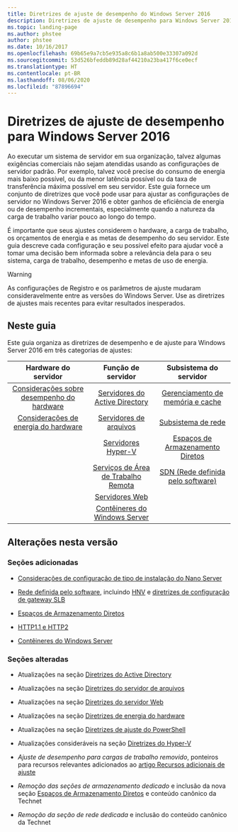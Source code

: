 ```yaml
---
title: Diretrizes de ajuste de desempenho do Windows Server 2016
description: Diretrizes de ajuste de desempenho para Windows Server 2016
ms.topic: landing-page
ms.author: phstee
author: phstee
ms.date: 10/16/2017
ms.openlocfilehash: 69b65e9a7cb5e935a8c6b1a8ab500e33307a092d
ms.sourcegitcommit: 53d526bfeddb89d28af44210a23ba417f6ce0ecf
ms.translationtype: HT
ms.contentlocale: pt-BR
ms.lasthandoff: 08/06/2020
ms.locfileid: "87896694"
---
```

# <a name="performance-tuning-guidelines-for-windows-server-2016"></a>Diretrizes de ajuste de desempenho para Windows Server 2016

Ao executar um sistema de servidor em sua organização, talvez algumas exigências comerciais não sejam atendidas usando as configurações de servidor padrão. Por exemplo, talvez você precise do consumo de energia mais baixo possível, ou da menor latência possível ou da taxa de transferência máxima possível em seu servidor. Este guia fornece um conjunto de diretrizes que você pode usar para ajustar as configurações de servidor no Windows Server 2016 e obter ganhos de eficiência de energia ou de desempenho incrementais, especialmente quando a natureza da carga de trabalho variar pouco ao longo do tempo.

É importante que seus ajustes considerem o hardware, a carga de trabalho, os orçamentos de energia e as metas de desempenho do seu servidor. Este guia descreve cada configuração e seu possível efeito para ajudar você a tomar uma decisão bem informada sobre a relevância dela para o seu sistema, carga de trabalho, desempenho e metas de uso de energia.

> [!warning]
> As configurações de Registro e os parâmetros de ajuste mudaram consideravelmente entre as versões do Windows Server. Use as diretrizes de ajustes mais recentes para evitar resultados inesperados.

## <a name="in-this-guide"></a>Neste guia
Este guia organiza as diretrizes de desempenho e de ajuste para Windows Server 2016 em três categorias de ajustes:

|Hardware do servidor | Função de servidor | Subsistema do servidor |
|:---:|:---:|:---:|
|[Considerações sobre desempenho do hardware](hardware/index.md) |[Servidores do Active Directory](role/active-directory-server/index.md) |[Gerenciamento de memória e cache](subsystem/cache-memory-management/index.md)|
|[Considerações de energia do hardware](hardware/power.md)|[Servidores de arquivos](role/file-server/index.md)|[Subsistema de rede](../../networking/technologies/network-subsystem/net-sub-performance-top.md)|
||[Servidores Hyper-V](role/hyper-v-server/index.md)|[Espaços de Armazenamento Diretos](subsystem/storage-spaces-direct/index.md)|
||[Serviços de Área de Trabalho Remota](role/remote-desktop/session-hosts.md)|[SDN (Rede definida pelo software)](subsystem/software-defined-networking/index.md)|
||[Servidores Web](role/web-server/index.md)||
||[Contêineres do Windows Server](role/windows-server-container/index.md)||


## <a name="changes-in-this-version"></a>Alterações nesta versão

### <a name="sections-added"></a>Seções adicionadas
- [Considerações de configuração de tipo de instalação do Nano Server](../../get-started/getting-started-with-nano-server.md)


- [Rede definida pelo software](subsystem/software-defined-networking/index.md), incluindo [HNV](subsystem/software-defined-networking/hnv-gateway-performance.md) e [diretrizes de configuração de gateway SLB](subsystem/software-defined-networking/slb-gateway-performance.md)

- [Espaços de Armazenamento Diretos](subsystem/storage-spaces-direct/index.md)

- [HTTP1.1 e HTTP2](role/web-server/http-performance.md)

- [Contêineres do Windows Server](role/windows-server-container/index.md)

### <a name="sections-changed"></a>Seções alteradas

- Atualizações na seção [Diretrizes do Active Directory](role/active-directory-server/index.md)

- Atualizações na seção [Diretrizes do servidor de arquivos](role/file-server/index.md)

- Atualizações na seção [Diretrizes do servidor Web](role/web-server/index.md)

- Atualizações na seção [Diretrizes de energia do hardware](hardware/power.md)

- Atualizações na seção [Diretrizes de ajuste do PowerShell](powershell/index.md)

- Atualizações consideráveis na seção [Diretrizes do Hyper-V](role/hyper-v-server/index.md)

- *Ajuste de desempenho para cargas de trabalho removido*, ponteiros para recursos relevantes adicionados ao [artigo Recursos adicionais de ajuste](additional-resources.md)

- *Remoção das seções de armazenamento dedicado* e inclusão da nova seção [Espaços de Armazenamento Diretos](subsystem/storage-spaces-direct/index.md) e conteúdo canônico da Technet

- *Remoção da seção de rede dedicada* e inclusão do conteúdo canônico da Technet
